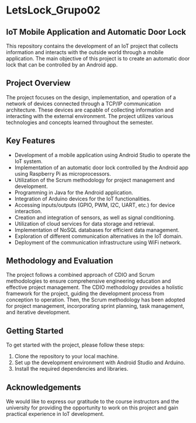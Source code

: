 # LetsLock_Grupo02

## IoT Mobile Application and Automatic Door Lock

This repository contains the development of an IoT project that collects information and interacts with the outside world through a mobile application. The main objective of this project is to create an automatic door lock that can be controlled by an Android app.

## Project Overview
The project focuses on the design, implementation, and operation of a network of devices connected through a TCP/IP communication architecture. These devices are capable of collecting information and interacting with the external environment. The project utilizes various technologies and concepts learned throughout the semester.

## Key Features
- Development of a mobile application using Android Studio to operate the IoT system.
- Implementation of an automatic door lock controlled by the Android app using Raspberry Pi as microprocessors.
- Utilization of the Scrum methodology for project management and development.
- Programming in Java for the Android application.
- Integration of Arduino devices for the IoT functionalities.
- Accessing inputs/outputs (GPIO, PWM, I2C, UART, etc.) for device interaction.
- Creation and integration of sensors, as well as signal conditioning.
- Utilization of cloud services for data storage and retrieval.
- Implementation of NoSQL databases for efficient data management.
- Exploration of different communication alternatives in the IoT domain.
- Deployment of the communication infrastructure using WiFi network.

## Methodology and Evaluation
The project follows a combined approach of CDIO and Scrum methodologies to ensure comprehensive engineering education and effective project management. The CDIO methodology provides a holistic framework for the project, guiding the development process from conception to operation. Then, the Scrum methodology has been adopted for project management, incorporating sprint planning, task management, and iterative development.

## Getting Started
To get started with the project, please follow these steps:

1. Clone the repository to your local machine.
2. Set up the development environment with Android Studio and Arduino.
3. Install the required dependencies and libraries.

## Acknowledgements
We would like to express our gratitude to the course instructors and the university for providing the opportunity to work on this project and gain practical experience in IoT development.
